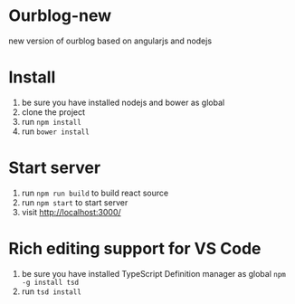 # Ourblog-new
new version of ourblog based on angularjs and nodejs

# Install
1. be sure you have installed nodejs and bower as global
2. clone the project
3. run ```npm install```
4. run ```bower install```

# Start server
1. run ```npm run build``` to build react source
2. run ```npm start``` to start server
3. visit [http://localhost:3000/](http://localhost:3000/)

# Rich editing support for VS Code
1. be sure you have installed TypeScript Definition manager as global ```npm -g install tsd```
2. run ```tsd install```